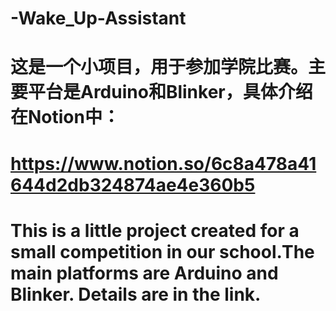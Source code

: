 # -Wake_Up-Assistant
# 这是一个小项目，用于参加学院比赛。主要平台是Arduino和Blinker，具体介绍在Notion中：
# https://www.notion.so/6c8a478a41644d2db324874ae4e360b5
# This is a little project created for a small competition in our school.The main platforms are Arduino and Blinker. Details are in the link.
